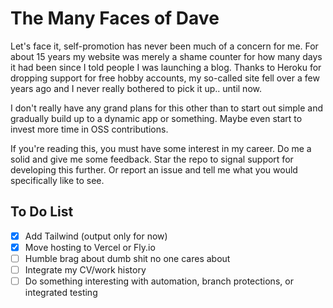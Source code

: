 # The Many Faces of Dave

Let's face it, self-promotion has never been much of a concern for me. For about 15 years my website was merely a shame counter for how many days it had been since I told people I was launching a blog. Thanks to Heroku for dropping support for free hobby accounts, my so-called site fell over a few years ago and I never really bothered to pick it up.. until now.

I don't really have any grand plans for this other than to start out simple and gradually build up to a dynamic app or something. Maybe even start to invest more time in OSS contributions.

If you're reading this, you must have some interest in my career. Do me a solid and give me some feedback. Star the repo to signal support for developing this further. Or report an issue and tell me what you would specifically like to see.

## To Do List

- [x] Add Tailwind (output only for now)
- [x] Move hosting to Vercel or Fly.io
- [ ] Humble brag about dumb shit no one cares about
- [ ] Integrate my CV/work history
- [ ] Do something interesting with automation, branch protections, or integrated testing
